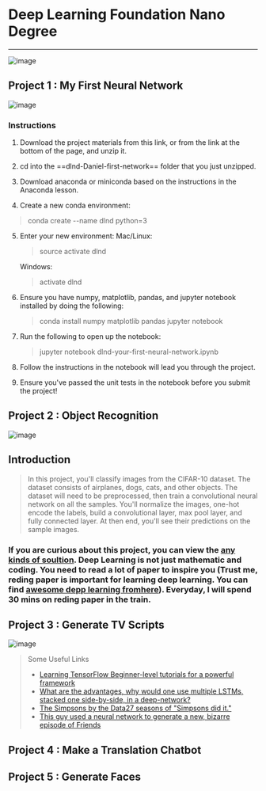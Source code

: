 # Deep Learning Foundation Nano Degree

---
![image](https://cdn-images-1.medium.com/max/768/1*AipRcICiThgmMTTBWfF4mA.jpeg)

## Project 1 : My First Neural Network
![image](http://p1.bqimg.com/567571/5f442c709652d998.png)

### Instructions
1. Download the project materials from this link, or from the link at the bottom of the page, and unzip it.

2. cd into the ==dlnd-Daniel-first-network== folder that you just unzipped.


3. Download anaconda or miniconda based on the instructions in the Anaconda lesson.

4. Create a new conda environment:
> conda create --name dlnd python=3

5. Enter your new environment:
	Mac/Linux: 
	> source activate dlnd

	Windows:
	> activate dlnd

6. Ensure you have numpy, matplotlib, pandas, and jupyter notebook installed by doing the following:
	> conda install numpy matplotlib pandas jupyter notebook

7. Run the following to open up the notebook:

	> jupyter notebook dlnd-your-first-neural-network.ipynb

8. Follow the instructions in the notebook will lead you through the project.

9. Ensure you've passed the unit tests in the notebook before you submit the project!

## Project 2 : Object Recognition

![image](http://p1.bqimg.com/567571/0f3c9b8715c77bf3.png)

## Introduction
> In this project, you'll classify images from the CIFAR-10 dataset. The dataset consists of airplanes, dogs, cats, and other objects. The dataset will need to be preprocessed, then train a convolutional neural network on all the samples. You'll normalize the images, one-hot encode the labels, build a convolutional layer, max pool layer, and fully connected layer. At then end, you'll see their predictions on the sample images.

### If you are curious about this project, you can view the [any kinds of soultion](http://rodrigob.github.io/are_we_there_yet/build/classification_datasets_results.html#43494641522d3130). Deep Learning is not just mathematic and coding. You need to read a lot of paper to inspire you (Trust me, reding paper is important for learning deep learning. You can find [awesome depp learning fromhere](https://github.com/MachineLearningJourney/awesome-deep-learning-papers)). Everyday, I will spend 30 mins on reding paper in the train.

## Project 3 : Generate TV Scripts

![image](http://i1.piimg.com/567571/19a25dcfc375bfec.png)

> Some Useful Links
> - [Learning TensorFlow Beginner-level tutorials for a powerful framework](http://learningtensorflow.com/index.html)
> - [What are the advantages, why would one use multiple LSTMs, stacked one side-by-side, in a deep-network?](http://stats.stackexchange.com/questions/163304/advantages-of-using-multiple-lstm-s-in-deep-network)
> - [The Simpsons by the Data27 seasons of "Simpsons did it."](https://www.kaggle.com/wcukierski/the-simpsons-by-the-data)
> - [This guy used a neural network to generate a new, bizarre episode of Friends](http://www.avclub.com/article/guy-used-neural-network-generate-new-bizarre-episo-231055)

## Project 4 : Make a Translation Chatbot

## Project 5 : Generate Faces




